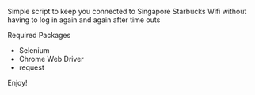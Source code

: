 Simple script to keep you connected to Singapore Starbucks Wifi without having to log in again and again after time outs

Required Packages
- Selenium
- Chrome Web Driver
- request


Enjoy!